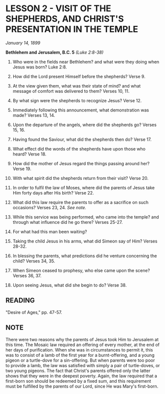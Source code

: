 # LESSON 2 - VISIT OF THE SHEPHERDS, AND CHRIST'S PRESENTATION IN THE TEMPLE

*January 14, 1899*

**Bethlehem and Jerusalem, B.C. 5**
*(Luke 2:8-38)*

1. Who were in the fields near Bethlehem? and what were they doing when Jesus was born? Luke 2:8.

2. How did the Lord present Himself before the shepherds? Verse 9.

3. At the view given them, what was their state of mind? and what message of comfort was delivered to them? Verses 10, 11.

4. By what sign were the shepherds to recognize Jesus? Verse 12.

5. Immediately following this announcement, what demonstration was made? Verses 13, 14.

6. Upon the departure of the angels, where did the shepherds go? Verses 15, 16.

7. Having found the Saviour, what did the shepherds then do? Verse 17.

8. What effect did the words of the shepherds have upon those who heard? Verse 18.

9. How did the mother of Jesus regard the things passing around her? Verse 19.

10. With what spirit did the shepherds return from their visit? Verse 20.

11. In order to fulfil the law of Moses, where did the parents of Jesus take Him forty days after His birth? Verse 22.

12. What did this law require the parents to offer as a sacrifice on such occasions? Verses 23, 24. *See note.*

13. While this service was being performed, who came into the temple? and through what influence did he go there? Verses 25-27.

14. For what had this man been waiting?

15. Taking the child Jesus in his arms, what did Simeon say of Him? Verses 28-32.

16. In blessing the parents, what predictions did he venture concerning the child? Verses 34, 35.

17. When Simeon ceased to prophesy, who else came upon the scene? Verses 36, 37.

18. Upon seeing Jesus, what did she begin to do? Verse 38.

## READING

"Desire of Ages," pp. 47-57.

## NOTE

There were two reasons why the parents of Jesus took Him to Jerusalem at this time. The Mosaic law required an offering of every mother, at the end of her days of purification. When she was in circumstances to permit it, this was to consist of a lamb of the first year for a burnt-offering, and a young pigeon or a turtle-dove for a sin-offering. But when parents were too poor to provide a lamb, the law was satisfied with simply a pair of turtle-doves, or two young pigeons. The fact that Christ's parents offered only the latter shows that they were in the deepest poverty. Again, the law required that a first-born son should be redeemed by a fixed sum, and this requirement must be fulfilled by the parents of our Lord, since He was Mary's first-born.